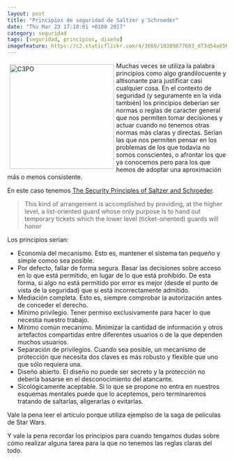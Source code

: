 ```yaml
---
layout: post
title: "Principios de seguridad de Saltzer y Schroeder"
date: "Thu Mar 23 17:10:01 +0100 2017"
category: seguridad
tags: [seguridad, principios, diseño]
imagefeature: https://c2.staticflickr.com/4/3668/10389877603_d73d54a85b_m.jpg
---
```





<a href="https://www.flickr.com/photos/fernand0/10389877603" title="C3PO"><img src="https://c2.staticflickr.com/4/3668/10389877603_d73d54a85b_m.jpg" width="240"  alt="C3PO" style="float:left; margin:5px"></a>
Muchas veces se utiliza la palabra principios como algo grandilocuente y altisonante para justificar casi cualquier cosa. En el contexto de seguridad (y seguramente en la vida también) los principios deberían ser normas o reglas de caracter general que nos permiten tomar decisiones y actuar cuando no tenemos otras normas más claras y directas. Serían las que nos permiten pensar en los problemas de los que todavía no somos conscientes, o afrontar los que ya conocemos pero para los que hemos de adoptar una aproximación más o menos consistente.

En este caso tenemos [The Security Principles of Saltzer and Schroeder](http://emergentchaos.com/the-security-principles-of-saltzer-and-schroeder). 

> This kind of arrangement is accomplished by providing, at the higher level, a list-oriented guard whose only purpose is to hand out temporary tickets which the lower level (ticket-oriented) guards will honor

Los principios serían:

* Economía del mecanismo. Esto es, mantener el sistema tan pequeño y simple comoo sea posible.
* Por defecto, fallar de forma segura. Basar las decisiones sobre acceso en lo que está permitido, en lugar de lo que está prohibido. De esta forma, si algo no está permitido por error es mejor (desde el punto de vista de la seguridad) que si está incorrectamente admitido.
* Mediación completa. Esto es, siempre comprobar la autorización antes de conceder el derecho. 
* Mínimo privilegio. Tener permiso exclusivamente para hacer lo que necestia nuestro trabajo.
* Mínimo común mecanimo. Minimizar la cantidad de información y otros artefactos compartidas entre diferentes usuarios o de la que dependen muchos usuarios.
* Separación de privilegios. Cuando sea posible, un mecanismo de protección que necesita dos claves es más robusto y flexible que uno que sólo requiera una.
* Diseño abierto. El diseño no puede ser secreto y la protección no debería basarse en el desconocimiento del atancante.
* Sicológicamente aceptable. Si lo que se propone no entra en nuestros esquemas mentales puede que lo aceptemos, pero terminaremos tratando de saltarlas, aligerarlas o evitarlas.

Vale la pena leer el artículo porque utiliza ejemplso de la saga de películas de Star Wars.

Y vale la pena recordar los principios para cuando tengamos dudas sobre cómo realizar alguna tarea para la que no tenemos las reglas claras del todo.
